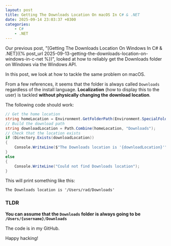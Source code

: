 ```yaml
---
layout: post
title: Getting The Downloads Location On macOS In C# & .NET
date: 2025-09-14 23:03:37 +0300
categories:
    - C#
    - .NET
---
```


Our previous post, "[Getting The Downloads Location On Windows In C# & .NET]({% post_url 2025-09-13-getting-the-downloads-location-on-windows-in-c-net %})", looked at how to reliably get the Downloads folder on Windows via the Windows API.

In this post, we look at how to tackle the same problem on macOS.

From a few references, it seems that the folder is always called `Downloads` regardless of the install language. **Localization** (how to display this to the user) is tackled **without physically changing the download location**.

The following code should work:

```c#
// Get the home location
string homeLocation = Environment.GetFolderPath(Environment.SpecialFolder.UserProfile);
// Build the download path
string downloadLocation = Path.Combine(homeLocation, "Downloads");
// Check that the location exists
if (Directory.Exists(downloadLocation))
{
    Console.WriteLine($"The Downloads location is '{downloadLocation}'");
}
else
{
    Console.WriteLine("Could not find Downloads location");
}
```

This will print something like this:

```plaintext
The Downloads location is '/Users/rad/Downloads'
```

### TLDR

**You can assume that the `Downloads` folder is always going to be `/Users/{username}/Downloads`**

The code is in my GitHub.

Happy hacking!
